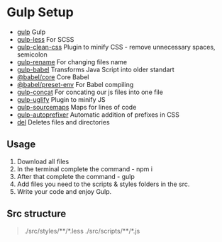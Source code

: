 # Gulp Setup

- [gulp](https://www.npmjs.com/package/gulp) Gulp
- [gulp-less](https://www.npmjs.com/package/gulp-less) For SCSS
- [gulp-clean-css](https://www.npmjs.com/package/gulp-clean-css) Plugin to minify CSS - remove unnecessary spaces, semicolon
- [gulp-rename](https://www.npmjs.com/package/gulp-rename) For changing files name
- [gulp-babel](https://www.npmjs.com/package/gulp-babel) Transforms Java Script into older standart
- [@babel/core](https://www.npmjs.com/package/@babel/core) Core Babel
- [@babel/preset-env](https://www.npmjs.com/package/@babel/preset-env) For Babel compiling  
- [gulp-concat](https://www.npmjs.com/package/gulp-concat) For concating our js files into one file
- [gulp-uglify](https://www.npmjs.com/package/gulp-uglify) Plugin to minify JS
- [gulp-sourcemaps](https://www.npmjs.com/package/gulp-sourcemaps) Maps for lines of code 
- [gulp-autoprefixer](https://www.npmjs.com/package/gulp-autoprefixer) Automatic addition of prefixes in CSS   
- [del](https://www.npmjs.com/package/del) Deletes files and directories

## Usage

1. Download all files
2. In the terminal complete the command - npm i
3. After that complete the command - gulp
4. Add files you need to the scripts & styles folders in the src.
5. Write your code and enjoy Gulp.

## Src structure

> ./src/styles/\*\*/\*.less
> ./src/scripts/\*\*/\*.js
